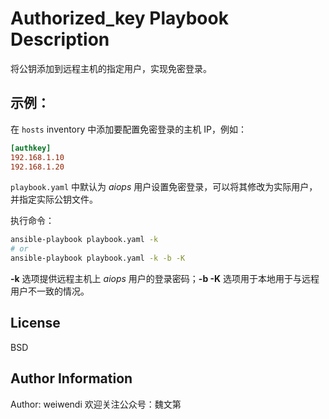 # Authorized_key Playbook Description

将公钥添加到远程主机的指定用户，实现免密登录。

示例：
-----

在 `hosts` inventory 中添加要配置免密登录的主机 IP，例如：

```ini
[authkey]
192.168.1.10
192.168.1.20
```

`playbook.yaml` 中默认为 *aiops* 用户设置免密登录，可以将其修改为实际用户，并指定实际公钥文件。

执行命令：

```bash
ansible-playbook playbook.yaml -k
# or
ansible-playbook playbook.yaml -k -b -K
```

**-k** 选项提供远程主机上 *aiops* 用户的登录密码；**-b -K** 选项用于本地用于与远程用户不一致的情况。

License
-------

BSD

Author Information
------------------

Author: weiwendi
欢迎关注公众号：魏文第


